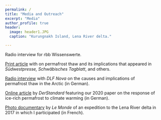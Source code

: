```yaml
---
permalink: /
title: "Media and Outreach"
excerpt: "Media"
author_profile: true
header:
  image: header1.JPG
  caption: "Kurungnakh Island, Lena River delta."

---
```


Radio interview for rbb Wissenswerte.

[Print article](https://www.tagblatt.de/Nachrichten/Es-taut-wie-Permafrostboeden-und-Klimawandel-zusammenhaengen-512114.html) with on permafrost thaw and its implications that appeared in *Südwestpresse, Schwäbisches Tagblatt*, and others.

[Radio interview](https://share.deutschlandradio.de/dlf-audiothek-audio-teilen.html?audio_id=839885) with *DLF Nova* on the causes and implications of permafrost thaw in the Arctic (in German).

[Online article](https://www.derstandard.de/story/2000117837993/permafrost-koennte-frueher-auftauen-als-bislang-angenommen) by *DerStandard* featuring our 2020 paper on the response of ice-rich permafrost to climate warming (in German).

[Photo documentary](https://www.lemonde.fr/planete/visuel/2017/11/14/le-permafrost-l-autre-menace-climatique_5214735_3244.html) by *Le Monde* of an expedition to the Lena River delta in 2017 in which I participated (in French).

